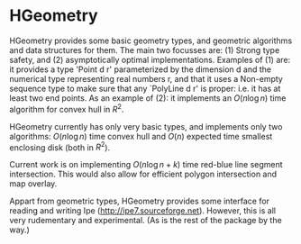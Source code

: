 HGeometry
=========

HGeometry provides some basic geometry types, and geometric algorithms and data
structures for them. The main two focusses are: (1) Strong type safety, and (2)
asymptotically optimal implementations. Examples of (1) are: it provides a type
'Point d r' parameterized by the dimension d and the numerical type
representing real numbers r, and that it uses a Non-empty sequence type to make
sure that any `PolyLine d r' is proper: i.e. it has at least two end points. As
an example of (2): it implements an $O(n \log n)$ time algorithm for convex
hull in $R^2$.

HGeometry currently has only very basic types, and implements only two
algorithms: $O(n \log n)$ time convex hull and $O(n)$ expected time smallest
enclosing disk (both in $R^2$).

Current work is on implementing $O(n \log n + k)$ time red-blue line segment
intersection. This would also allow for efficient polygon intersection and map
overlay.

Appart from geometric types, HGeometry provides some interface for reading and
writing Ipe (http://ipe7.sourceforge.net). However, this is all very
rudementary and experimental. (As is the rest of the package by the way.)
